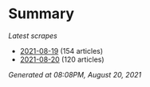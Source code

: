 # Summary
*Latest scrapes*
* [2021-08-19](https://github.com/nuuuwan/news_lk/blob/data/news_lk.2021-08-19.json) (154 articles)
* [2021-08-20](https://github.com/nuuuwan/news_lk/blob/data/news_lk.2021-08-20.json) (120 articles)

*Generated at 08:08PM, August 20, 2021*